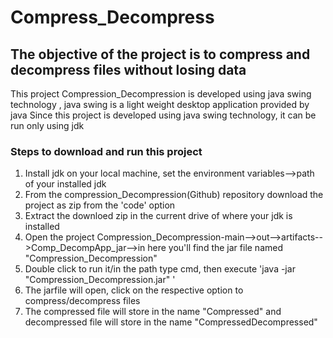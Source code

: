 # Compress_Decompress
## The objective of the project is to compress and decompress files without losing data 
This project Compression_Decompression is developed using java swing technology , java swing is a light weight desktop application provided by java
Since this project is developed using java swing technology, it can be run only using jdk

### Steps to download and run this project
1. Install jdk on your local machine, set the environment variables-->path of your installed jdk
2. From the compression_Decompression(Github) repository download the project as zip from the 'code' option
3. Extract the downloed zip in the current drive of where your jdk is installed
4. Open the project Compression_Decompression-main-->out-->artifacts-->Comp_DecompApp_jar-->in here you'll find the jar file named "Compression_Decompression"
5. Double click to run it/in the path type cmd, then execute 'java -jar "Compression_Decompression.jar" '
6. The jarfile will open, click on the respective option to compress/decompress files
7. The compressed file will store in the name "<YOURFILENAME>Compressed" and decompressed file will store in the name "<YOURFILENAME>CompressedDecompressed"
